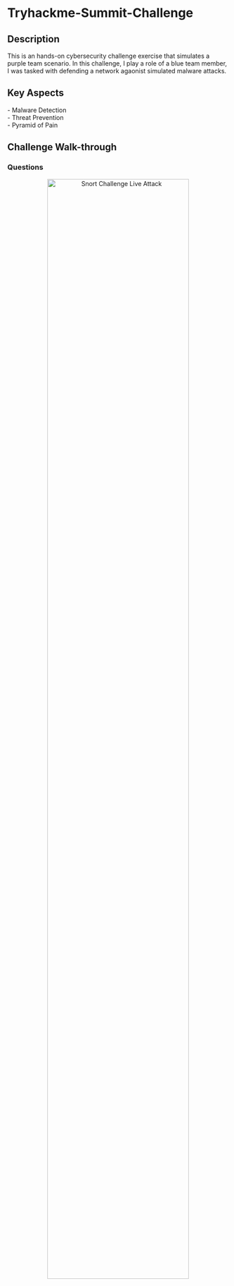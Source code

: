# Tryhackme-Summit-Challenge

<h2>Description</h2>
This is an hands-on cybersecurity challenge exercise that simulates a purple team scenario. In this challenge, I play a role of a blue team member, I was tasked with defending a network agaonist simulated malware attacks.
<br />

<h2>Key Aspects</h2>
- Malware Detection <br/>
- Threat Prevention <br/>
- Pyramid of Pain <br/>

<h2>Challenge Walk-through</h2>

<h3>Questions</h3>
<p align="center">
<img src="https://i.imgur.com/A6K8Kog.png" height="80%" width="80%" alt="Snort Challenge Live Attack"/>
